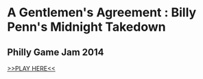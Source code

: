 A Gentlemen's Agreement : Billy Penn's Midnight Takedown
=============

Philly Game Jam 2014
----------------

<a href="http://mfindlater.itch.io/gentlemens-agreement">>>PLAY HERE<<</a>
